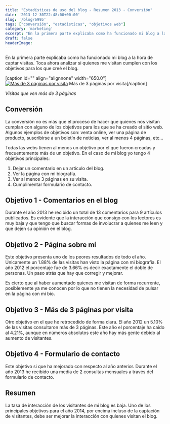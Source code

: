 ```yaml
---
title: "Estadísticas de uso del blog - Resumen 2013 - Conversión"
date: '2013-12-30T22:48:00+00:00'
slug: '/blog/6995'
tags: ["conversión", "estadisticas", "objetivos web"]
category: 'marketing'
excerpt: "En la primera parte explicaba como ha funcionado mi blog a la hora de captar visitas.  Toca ahora analizar si quienes me visitan cumplen con los objetivos para los que creé el blog."
draft: false
headerImage:
---
```

En la primera parte explicaba como ha funcionado mi blog a la hora de captar visitas. Toca ahora analizar si quienes me visitan cumplen con los objetivos para los que creé el blog.

 [caption id="" align="alignnone" width="650.0"][![Más de 3 páginas por visita](http://static1.squarespace.com/static/5303797ae4b0c6ad9e43f072/5303ce80e4b0400995a883d6/5303cf5ae4b0400995a88cd1/1392758846557/more_than_3_pages-650x285.png)](http://static.squarespace.com/static/5303797ae4b0c6ad9e43f072/5303ce80e4b0400995a883d6/5303cf5ae4b0400995a88cce/1392758618407/more_than_3_pages.png?format=original) Más de 3 páginas por visita[/caption]

_Visitas que ven más de 3 páginas_

## Conversión

La conversión no es más que el proceso de hacer que quienes nos visitan cumplan con alguno de los objetivos para los que se ha creado el sitio web.  Algunos ejemplos de objetivos son: venta online, ver una página de producto, suscribirse a un boletín de noticias, ver al menos 4 páginas, etc...

Todas las webs tienen al menos un objetivo por el que fueron creadas y frecuentemente más de un objetivo. En el caso de mi blog yo tengo 4 objetivos principales:

1. Dejar un comentario en un artículo del blog.
2. Ver la página con mi biografía.
3. Ver al menos 3 páginas en su visita.
4. Cumplimentar formulario de contacto.

## Objetivo 1 - Comentarios en el blog

Durante el año 2013 he recibido un total de 13 comentarios para 9 artículos publicados. Es evidente que la interacción que consigo con los lectores es muy baja y que tengo que buscar formas de involucrar a quienes me leen y que dejen su opinión en el blog.

## Objetivo 2 - Página sobre mí

Este objetivo presenta uno de los peores resultados de todo el año. Únicamente un 1.88% de las visitas han visto la página con mi biografía. El año 2012 el porcentaje fue de 3.66% es decir exactamente el doble de personas. Un paso atrás que hay que corregir y mejorar.

Es cierto que al haber aumentado quienes me visitan de forma recurrente, posiblemente ya me conocen por lo que no tienen la necesidad de pulsar en la página con mi bio.

## Objetivo 3 - Más de 3 páginas por visita

Otro objetivo en el que he retrocedido de forma clara. El año 2012 un 5.10% de las visitas consultaron más de 3 páginas. Este año el porcentaje ha caído al 4.21%, aunque en números absolutos este año hay más gente debido al aumento de visitantes.

## Objetivo 4 - Formulario de contacto

Este objetivo si que ha mejorado con respecto al año anterior. Durante el año 2013 he recibido una media de 2 consultas mensuales a través del formulario de contacto.

## Resumen

La tasa de interacción de los visitantes de mi blog es baja. Uno de los principales objetivos para el año 2014, por encima incluso de la captación de visitantes, debe ser mejorar la interacción con quienes visitan el blog.

